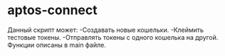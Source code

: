 # aptos-connect
Данный скрипт может:
-Создавать новые кошельки.
-Клеймить тестовые токены.
-Отправлять токены с одного кошелька на другой.
Функции описаны в main  файле.

